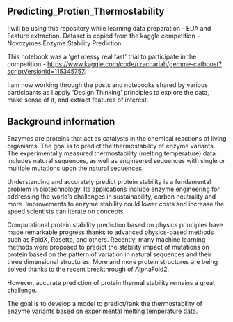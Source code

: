 ## Predicting_Protien_Thermostability
I will be using this repository while learning data preparation - EDA and Feature extraction.
Dataset is copied from the kaggle competition - Novozymes Enzyme Stability Prediction.

This notebook was a 'get messy real fast' trial to participate in the competition - https://www.kaggle.com/code/rzachariah/gemme-catboost?scriptVersionId=115345757.

I am now working through the posts and notebooks shared by various participants as I apply 'Design Thinking' principles to explore the data, make sense of it, and extract features of interest.

## Background information
Enzymes are proteins that act as catalysts in the chemical reactions of living organisms. The goal is to predict the thermostability of enzyme variants. The experimentally measured thermostability (melting temperature) data includes natural sequences, as well as engineered sequences with single or multiple mutations upon the natural sequences.

Understanding and accurately predict protein stability is a fundamental problem in biotechnology. Its applications include enzyme engineering for addressing the world’s challenges in sustainability, carbon neutrality and more. Improvements to enzyme stability could lower costs and increase the speed scientists can iterate on concepts.

Computational protein stability prediction based on physics principles have made remarkable progress thanks to advanced physics-based methods such as FoldX, Rosetta, and others. Recently, many machine learning methods were proposed to predict the stability impact of mutations on protein based on the pattern of variation in natural sequences and their three dimensional structures. More and more protein structures are being solved thanks to the recent breakthrough of AlphaFold2. 

However, accurate prediction of protein thermal stability remains a great challenge.

The goal is to develop a model to predict/rank the thermostability of enzyme variants based on experimental melting temperature data.

